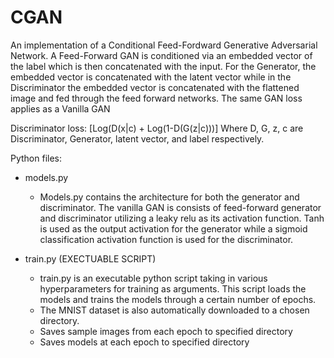 # CGAN
An implementation of a Conditional Feed-Fordward Generative Adversarial Network. A Feed-Forward GAN is conditioned via an embedded vector of the label which is then concatenated with the input. For the Generator, the embedded vector is concatenated with the latent vector while in the Discriminator the embedded vector is concatenated with the flattened image and fed through the feed forward networks. The same GAN loss applies as a Vanilla GAN

Discriminator loss: [Log(D(x|c) + Log(1-D(G(z|c)))] Where D, G, z, c are Discriminator, Generator, latent vector, and label respectively.

Python files:
  - models.py
    - Models.py contains the architecture for both the generator and discriminator. The vanilla GAN is consists of feed-forward generator and discriminator utilizing a leaky relu as its activation function. Tanh is used as the output activation for the generator while a sigmoid classification activation function is used for the discriminator.
    
  - train.py (EXECTUABLE SCRIPT)
    - train.py is an executable python script taking in various hyperparameters for training as arguments. This script loads the models and trains the models through a certain number of epochs.
    - The MNIST dataset is also automatically downloaded to a chosen directory.
    - Saves sample images from each epoch to specified directory
    - Saves models at each epoch to specified directory
